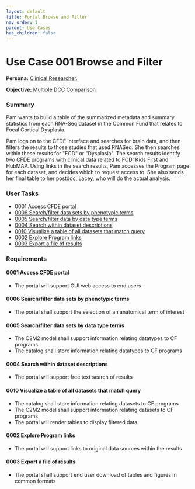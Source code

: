 ```yaml
---
layout: default
title: Portal Browse and Filter
nav_order: 1
parent: Use Cases
has_children: false
---
```

# Use Case 001 Browse and Filter

**Persona:** [Clinical Researcher](../personas/clinical-researcher).

**Objective:** [Multiple DCC Comparison](../objectives/multi-dcc-comparison)

### Summary

Pam wants to build a table of the summarized metadata and summary statistics
from each RNA-Seq dataset in the Common Fund that relates to Focal Cortical Dysplasia.

Pam logs on to the CFDE interface and searches for brain data, and then filters the results to those studies that used RNASeq. She then searches within these results
for "FCD" or "Dysplasia".
The search results identify two CFDE programs with clinical data related to FCD: Kids First and HubMAP. Using links in the search results, Pam accesses the Program
page for each dataset, and decides which to request access to. She also sends
her final table to her postdoc, Lacey, who will do the actual analysis.


### User Tasks

-   [0001 Access CFDE portal](#access-cfde-portal)
-   [0006 Search/filter data sets by phenotypic terms](#searchfilter-data-sets-by-phenotypic-terms)
-   [0005 Search/filter data by data type terms](#searchfilter-data-sets-by-data-type-terms)
-   [0004 Search within dataset descriptions](#search-within-dataset-descriptions)
-   [0010 Visualize a table of all datasets that match query](#visualize-a-table-of-all-datasets-that-match-query)
-   [0002 Explore Program links](#explore-program-links)
-   [0003 Export a file of results](#export-a-file-of-results)

### Requirements

#### 0001 Access CFDE portal

-   The portal will support GUI web access to end users


#### 0006 Search/filter data sets by phenotypic terms

-   The portal shall support the selection of an anatomical term of interest


#### 0005 Search/filter data sets by data type terms

-   The C2M2 model shall support information relating datatypes to CF programs
-   The catalog shall store information relating datatypes to CF programs


#### 0004 Search within dataset descriptions

-   The portal will support free text search of results

#### 0010 Visualize a table of all datasets that match query

-   The catalog shall store information relating datasets to CF programs
-   The C2M2 model shall support information relating datasets to CF programs
-   The portal will render tables to display filtered data

#### 0002 Explore Program links

-   The portal will support links to original data sources within the results

#### 0003 Export a file of results

-   The portal shall support end user download of tables and figures in common formats
